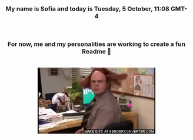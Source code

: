 


<div align="center">
<h3 >My name is Sofia and today is Tuesday, 5 October, 11:08 GMT-4</h3><br>
<h3 >For now, me and my personalities are working to create a fun Readme 👋
</h3><br>
<img src='img/dwight.gif' alt='working...'/>
</div>
